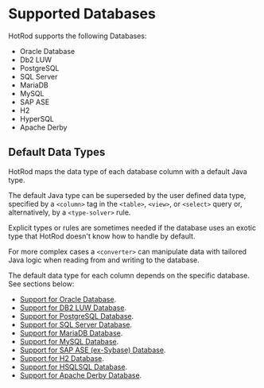 # Supported Databases

HotRod supports the following Databases:
- Oracle Database
- Db2 LUW
- PostgreSQL
- SQL Server
- MariaDB
- MySQL
- SAP ASE
- H2
- HyperSQL
- Apache Derby

## Default Data Types

HotRod maps the data type of each database column with a default Java type.

The default Java type can be superseded by the user defined data type, specified by a `<column>` tag in
the `<table>`, `<view>`, or `<select>` query or, alternatively, by a `<type-solver>` rule. 

Explicit types or rules are sometimes needed if the database uses an exotic type that HotRod doesn't 
know how to handle by default.

For more complex cases a `<converter>` can manipulate data with tailored Java logic when reading from 
and writing to the database.

The default data type for each column depends on the specific database. See sections below:

- [Support for Oracle Database](./database-support/oracle.md).
- [Support for DB2 LUW Database](./database-support/db2-luw.md).
- [Support for PostgreSQL Database](./database-support/postgresql.md).
- [Support for SQL Server Database](./database-support/sql-server.md).
- [Support for MariaDB Database](./database-support/mariadb.md).
- [Support for MySQL Database](./database-support/mysql.md).
- [Support for SAP ASE (ex-Sybase) Database](./database-support/sap-ase.md).
- [Support for H2 Database](./database-support/h2.md).
- [Support for HSQLSQL Database](./database-support/hsqldb.md).
- [Support for Apache Derby Database](./database-support/apache-derby.md).


